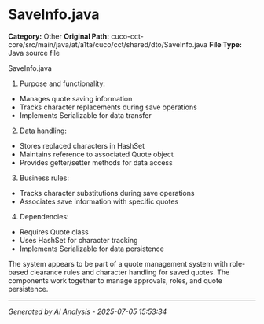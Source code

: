 # SaveInfo.java

**Category:** Other
**Original Path:** cuco-cct-core/src/main/java/at/a1ta/cuco/cct/shared/dto/SaveInfo.java
**File Type:** Java source file

SaveInfo.java

1. Purpose and functionality:
- Manages quote saving information
- Tracks character replacements during save operations
- Implements Serializable for data transfer

2. Data handling:
- Stores replaced characters in HashSet
- Maintains reference to associated Quote object
- Provides getter/setter methods for data access

3. Business rules:
- Tracks character substitutions during save operations
- Associates save information with specific quotes

4. Dependencies:
- Requires Quote class
- Uses HashSet for character tracking
- Implements Serializable for data persistence

The system appears to be part of a quote management system with role-based clearance rules and character handling for saved quotes. The components work together to manage approvals, roles, and quote persistence.

---
*Generated by AI Analysis - 2025-07-05 15:53:34*

